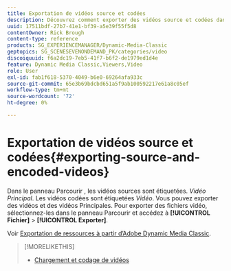 ```yaml
---
title: Exportation de vidéos source et codées
description: Découvrez comment exporter des vidéos source et codées dans Adobe Dynamic Media Classic.
uuid: 17511bdf-27b7-41e1-bf39-a5e39f55f5d8
contentOwner: Rick Brough
content-type: reference
products: SG_EXPERIENCEMANAGER/Dynamic-Media-Classic
geptopics: SG_SCENESEVENONDEMAND_PK/categories/video
discoiquuid: f6a2dc19-7eb5-41f7-b6f2-de1979ed1d4e
feature: Dynamic Media Classic,Viewers,Video
role: User
exl-id: fab1f618-5370-4049-b6e0-69264afa933c
source-git-commit: 65e3b69bdcbd651a5f9ab100592217e61a8c05ef
workflow-type: tm+mt
source-wordcount: '72'
ht-degree: 0%

---
```


# Exportation de vidéos source et codées{#exporting-source-and-encoded-videos}

Dans le panneau Parcourir , les vidéos sources sont étiquetées. *Vidéo Principal*. Les vidéos codées sont étiquetées *Vidéo*. Vous pouvez exporter des vidéos et des vidéos Principales. Pour exporter des fichiers vidéo, sélectionnez-les dans le panneau Parcourir et accédez à **[!UICONTROL Fichier]** > **[!UICONTROL Exporter]**.

Voir [Exportation de ressources à partir d’Adobe Dynamic Media Classic](exporting-assets-from-dmc.md#exporting-assets-from-dmc).

>[!MORELIKETHIS]
>
>* [Chargement et codage de vidéos](uploading-encoding-videos.md#uploading_and_encoding_videos)

